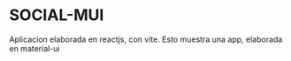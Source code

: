 # SOCIAL-MUI

Aplicacion elaborada en reactjs, con vite.
Esto muestra una app, elaborada en material-ui
